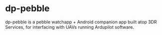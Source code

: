 dp-pebble
=========
dp-pebble is a pebble watchapp + Android companion app built atop 3DR Services, for interfacing with UAVs running Ardupilot software.
